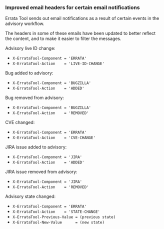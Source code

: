 ### Improved email headers for certain email notifications

Errata Tool sends out email notifications as a result of certain
events in the advisory workflow.

The headers in some of these emails have been updated to better
reflect the content, and to make it easier to filter the messages.

Advisory live ID change:

- `X-ErrataTool-Component = 'ERRATA'`
- `X-ErrataTool-Action    = 'LIVE-ID-CHANGE'`

Bug added to advisory:

- `X-ErrataTool-Component = 'BUGZILLA'`
- `X-ErrataTool-Action    = 'ADDED'`

Bug removed from advisory:

- `X-ErrataTool-Component = 'BUGZILLA'`
- `X-ErrataTool-Action    = 'REMOVED'`

CVE changed:

- `X-ErrataTool-Component = 'ERRATA'`
- `X-ErrataTool-Action    = 'CVE-CHANGE'`

JIRA issue added to advisory:

- `X-ErrataTool-Component = 'JIRA'`
- `X-ErrataTool-Action    = 'ADDED'`

JIRA issue removed from advisory:

- `X-ErrataTool-Component = 'JIRA'`
- `X-ErrataTool-Action    = 'REMOVED'`

Advisory state changed:

- `X-ErrataTool-Component = 'ERRATA'`
- `X-ErrataTool-Action    = 'STATE-CHANGE'`
- `X-ErrataTool-Previous-Value = (previous state)`
- `X-ErrataTool-New-Value      = (new state)`
